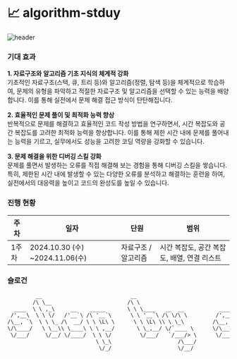 # 📈 algorithm-stduy
![header](https://capsule-render.vercel.app/api?type=waving&color=0:90EE90,100:90EE90&height=250&section=header&text=Algorithm%20Study&fontSize=90&fontAlignY=40&desc=낭만뚜쵸..&descAlign=90&descAlignY=66)

### 기대 효과
**1. 자료구조와 알고리즘 기초 지식의 체계적 강화** <br>
기초적인 자료구조(스택, 큐, 트리 등)와 알고리즘(정렬, 탐색 등)을 체계적으로 학습하여, 문제의 유형을 파악하고 적절한 자료구조 및 알고리즘을 선택할 수 있는 능력을 배양합니다. 이를 통해 실전에서 문제 해결 접근 방식이 탄탄해집니다.

**2. 효율적인 문제 풀이 및 최적화 능력 향상** <br>
반복적으로 문제를 해결하고 효율적인 코드 작성 방법을 연구하면서, 시간 복잡도와 공간 복잡도를 고려한 최적화 능력을 향상합니다. 이를 통해 제한 시간 내에 문제를 풀어내는 능력을 기르고, 실무에서도 성능을 고려한 코딩 역량을 강화할 수 있습니다.

**3. 문제 해결을 위한 디버깅 스킬 강화** <br>
문제를 풀면서 발생하는 오류를 직접 해결해 보는 경험을 통해 디버깅 스킬을 쌓습니다. 특히, 제한된 시간 내에 발생할 수 있는 다양한 오류를 분석하고 해결하는 훈련을 하여, 실전에서의 대응력을 높이고 코드의 완성도를 높일 수 있습니다.

### 진행 현황

| 주차 | 일자 | 단원 | 범위 |
| --- | --- | --- | --- |
| 1주차 | 2024.10.30 (수) ~2024.11.06(수)  | 자료구조 / 알고리즘 | 시간 복잡도, 공간 복잡도, 배열, 연결 리스트 |

### 슬로건
```diff                                                          
         __                            __                                 __                       
        /\ \__                        /\ \                               /\ \__                    
  ____  \ \ ,_\     __    _____       \ \ \____   __  __           ____  \ \ ,_\     __    _____   
 /',__\  \ \ \/   /'__`\ /\ '__`\      \ \ '__`\ /\ \/\ \         /',__\  \ \ \/   /'__`\ /\ '__`\ 
/\__, `\  \ \ \_ /\  __/ \ \ \L\ \      \ \ \L\ \\ \ \_\         /\__, `\  \ \ \_ /\  __/ \ \ \L\ \
\/\____/   \ \__\\ \____\ \ \ ,__/       \ \_,__/ \/`____ \      \/\____/   \ \__\\ \____\ \ \ ,__/
 \/___/     \/__/ \/____/  \ \ \/         \/___/   `/___/> \      \/___/     \/__/ \/____/  \ \ \/ 
                            \ \_\                     /\___/                                 \ \_\ 
                             \/_/                     \/__/                                   \/_/ 

```
